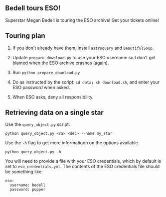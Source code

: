 Bedell tours ESO!
-----------------
Superstar Megan Bedell is touring the ESO archive! Get your tickets online!


Touring plan
------------
1. If you don't already have them, install `astroquery` and `BeautifulSoup`.

2. Update `prepare_download.py` to use your ESO username so I don't get blamed
   when the ESO archive crashes (again).

3. Run `python prepare_download.py`

4. Do as instructed by the script: `cd data; sh download.sh`, and enter your
   ESO password when asked.

5. When ESO asks, deny all responsibility.


Retrieving data on a single star
--------------------------------

Use the `query_object.py` script:

`python query_object.py <ra> <dec> --name my_star`

Use the `-h` flag to get more informatioon on the options available.

`python query_object.py -h`

You will need to provide a file with your ESO credentials, which by default is set to `eso_credentials.yml`.
The contents of the ESO credentials file should be something like:

````
eso:
  username: bedell
  password: pupper
````
